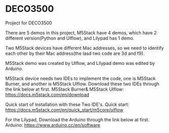 # DECO3500
Project for DECO3500

There are 5 demos in this project, M5Stack have 4 demos, which have 2 different version(Python and UIflow), and Lilypad has 1 demo.

Two M5Stack devices have different Mac addresses, so we need to identify each other by their Mac address(the lasd two code are 3d and f9).

M5Stack demo was created by UIflow, and Lilypad demo was edited by Arduino.

M5Stack device needs two IDEs to implement the code, one is M5Stack Burner, and another is M5Stack UIflow. Download these two IDEs through the link below at first.
M5Stack Burner& M5Stack UIflow: https://docs.m5stack.com/en/download

Quick start of installation with these Two IDE's.
Quick start: https://docs.m5stack.com/en/quick_start/m5core/uiflow

For the Lilypad, Download the Arduino through the link below at first.
Arduino: https://www.arduino.cc/en/software
